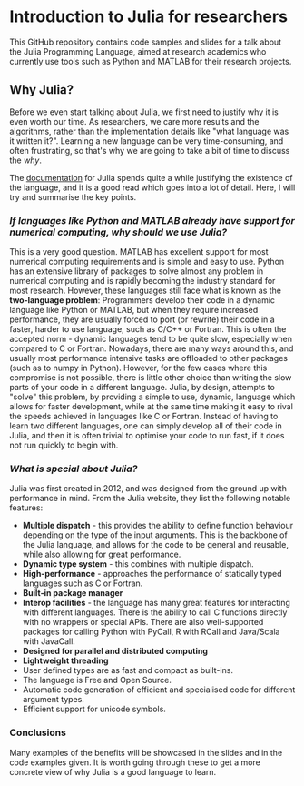 # Introduction to Julia for researchers
 
 This GitHub repository contains code samples and slides for a talk about the Julia Programming Language, aimed at research academics who currently use tools such as Python and MATLAB for their research projects.

 ## Why Julia?


Before we even start talking about Julia, we first need to justify why it is even worth our time. As researchers, we care more results and the algorithms, rather than the implementation details like "what language was it written it?". Learning a new language can be very time-consuming, and often frustrating, so that's why we are going to take a bit of time to discuss the *why*. 

The [documentation](https://julialang.org/) for Julia spends quite a while justifying the existence of the language, and it is a good read which goes into a lot of detail. Here, I will try and summarise the key points.

### *If languages like Python and MATLAB already have support for numerical computing, why should we use Julia?*
This is a very good question. MATLAB has excellent support for most numerical computing requirements and is simple and easy to use. Python has an extensive library of packages to solve almost any problem in numerical computing and is rapidly becoming the industry standard for most research. However, these languages still face what is known as the **two-language problem**: Programmers develop their code in a dynamic language like Python or MATLAB, but when they require increased performance, they are usually forced to port (or rewrite) their code in a faster, harder to use language, such as C/C++ or Fortran. This is often the accepted norm - dynamic languages tend to be quite slow, especially when compared to C or Fortran. Nowadays, there are many ways around this, and usually most performance intensive tasks are offloaded to other packages (such as to numpy in Python). However, for the few cases where this compromise is not possible, there is little other choice than writing the slow parts of your code in a different language. Julia, by design, attempts to "solve" this problem, by providing a simple to use, dynamic, language which allows for faster development, while at the same time making it easy to rival the speeds achieved in languages like C or Fortran. Instead of having to learn two different languages, one can simply develop all of their code in Julia, and then it is often trivial to optimise your code to run fast, if it does not run quickly to begin with.

### *What is special about Julia?*

Julia was first created in 2012, and was designed from the ground up with performance in mind. From the Julia website, they list the following notable features:
- **Multiple dispatch** - this provides the ability to define function behaviour depending on the type of the input arguments. This is the backbone of the Julia language, and allows for the code to be general and reusable, while also allowing for great performance.
- **Dynamic type system** - this combines with multiple dispatch.
- **High-performance** - approaches the performance of statically typed languages such as C or Fortran.
- **Built-in package manager**
- **Interop facilities** - the language has many great features for interacting with different languages. There is the ability to call C functions directly with no wrappers or special APIs. There are also well-supported packages for calling Python with PyCall, R with RCall and Java/Scala with JavaCall.
- **Designed for parallel and distributed computing**
- **Lightweight threading**
- User defined types are as fast and compact as built-ins.
- The language is Free and Open Source.
- Automatic code generation of efficient and specialised code for different argument types.
- Efficient support for unicode symbols.

### Conclusions

Many examples of the benefits will be showcased in the slides and in the code examples given. It is worth going through these to get a more concrete view of why Julia is a good language to learn.